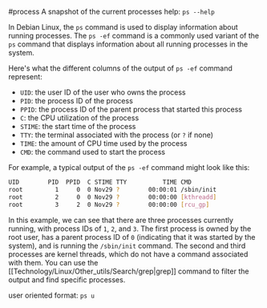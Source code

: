#process 
A snapshot of the current processes
help: `ps --help`

In Debian Linux, the `ps` command is used to display information about running processes. The `ps -ef` command is a commonly used variant of the `ps` command that displays information about all running processes in the system.

Here's what the different columns of the output of `ps -ef` command represent:
-   `UID`: the user ID of the user who owns the process
-   `PID`: the process ID of the process
-   `PPID`: the process ID of the parent process that started this process
-   `C`: the CPU utilization of the process
-   `STIME`: the start time of the process
-   `TTY`: the terminal associated with the process (or `?` if none)
-   `TIME`: the amount of CPU time used by the process
-   `CMD`: the command used to start the process

For example, a typical output of the `ps -ef` command might look like this:
```sh
UID        PID  PPID  C STIME TTY          TIME CMD
root         1     0  0 Nov29 ?        00:00:01 /sbin/init
root         2     0  0 Nov29 ?        00:00:00 [kthreadd]
root         3     2  0 Nov29 ?        00:00:00 [rcu_gp]
```
In this example, we can see that there are three processes currently running, with process IDs of `1`, `2`, and `3`. The first process is owned by the root user, has a parent process ID of `0` (indicating that it was started by the system), and is running the `/sbin/init` command. The second and third processes are kernel threads, which do not have a command associated with them.
You can use the [[Technology/Linux/Other_utils/Search/grep|grep]] command to filter the output and find specific processes.

user oriented format: `ps u`
